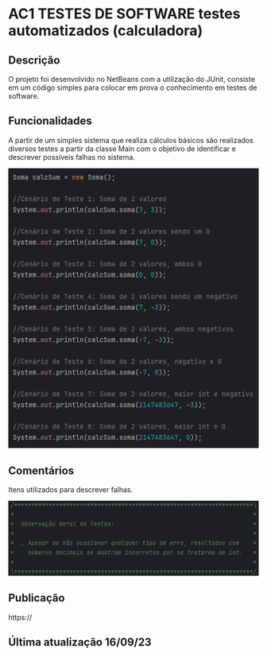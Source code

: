 # AC1 TESTES DE SOFTWARE testes automatizados (calculadora)
## Descrição
O projeto foi desenvolvido no NetBeans com a utilização do JUnit, consiste em um código simples para colocar em prova o conhecimento em testes de software.

## Funcionalidades
A partir de um simples sistema que realiza cálculos básicos são realizados diversos testes a partir da classe Main com o objetivo de identificar e descrever possíveis falhas no sistema.

![Funcionalidades](funcoes.png)

## Comentários
Itens utilizados para descrever falhas.

![Comentários](comentarios.png)


## Publicação
https://

## Última atualização 16/09/23
